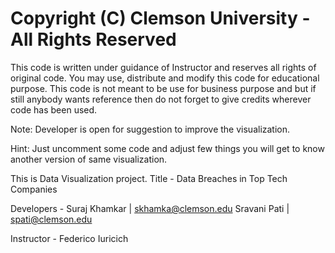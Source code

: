 # Copyright (C) Clemson University - All Rights Reserved
This code is written under guidance of Instructor
and reserves all rights of original code.
You may use, distribute and modify this code for
educational purpose.
This code is not meant to be use for business
purpose and but if still anybody wants reference
then do not forget to give credits wherever code
has been used.

Note: Developer is open for suggestion to improve
      the visualization.

Hint: Just uncomment some code and adjust few things
      you will get to know another version of same
      visualization.

This is Data Visualization project.
Title - Data Breaches in Top Tech Companies

Developers - Suraj Khamkar | skhamka@clemson.edu
             Sravani Pati  | spati@clemson.edu

Instructor - Federico Iuricich